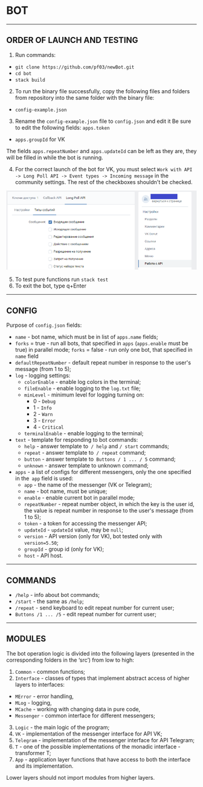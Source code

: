 # BOT
*** 

## ORDER OF LAUNCH AND TESTING

1.	Run commands:
   * `git clone https://github.com/pf03/newBot.git`
   * `cd bot`
   * `stack build`
2. To run the binary file successfully, copy the following files and folders from repository into the same folder with the binary file:
* `config-example.json`
3. Rename the `config-example.json` file to `config.json` and edit it
Be sure to edit the following fields:
`apps.token`
* `apps.groupId` for VK

The fields `apps.repeatNumber` and `apps.updateId` can be left as they are, they will be filled in while the bot is running.

4. For the correct launch of the bot for VK, you must select `Work with API -> Long Poll API -> Event types -> Incoming message` 
in the community settings. The rest of the checkboxes shouldn't be checked.

![vk bot settings](https://raw.githubusercontent.com/pf03/newBot/main/vk_bot_settings.png)

5. To test pure functions run `stack test`
6. To exit the bot, type q+Enter
***

## CONFIG

Purpose of `config.json` fields:
* `name` - bot name, which must be in list of `apps.name` fields;
* `forks` = true - run all bots, that specified in `apps` (`apps.enable` must be true) in parallel mode; `forks` = false - run only one bot, that specified in `name` field
* `defaultRepeatNumber` - default repeat number in response to the user's message (from 1 to 5);
* `log` - logging settings:
  * `colorEnable` - enable log colors in the terminal;
  * `fileEnable` - enable logging to the `log.txt` file;
  * `minLevel` - minimum level for logging turning on:
    * 0 - `Debug`
    * 1 - `Info`
    * 2 - `Warn`
    * 3 - `Error`
    * 4 - `Critical`
  * `terminalEnable` - enable logging to the terminal;
* `text` - template for responding to bot commands:
  * `help` - answer template to` / help` and `/ start` commands;
  * `repeat` - answer template to` / repeat` command;
  * `button` - answer template to` Buttons / 1 ... / 5` command;
  * `unknown` - answer template to unknown command;
* `apps` - a list of configs for different messengers, only the one specified in the` app` field is used:
  * `app` - the name of the messenger (VK or Telegram);
  * `name` - bot name, must be unique;
  * `enable` - enable current bot in parallel mode;
  * `repeatNumber` - repeat number object, in which the key is the user id, the value is repeat number in response to the user's message (from 1 to 5);
  * `token` - a token for accessing the messenger API;
  * `updateId` - `updateId` value, may be `null`;
  * `version` - API version (only for VK), bot tested only with `version=5.50`;
  * `groupId` - group id (only for VK);
  * `host` - API host.
***

## COMMANDS

* `/help` - info about bot commands;
* `/start` - the same as `/help`;
* `/repeat` - send keyboard to edit repeat number for current user;
* `Buttons /1 ... /5` - edit repeat number for current user;
***

## MODULES

The bot operation logic is divided into the following layers (presented in the corresponding folders in the ‘src’) from low to high:
1. `Common`       - common functions;
2. `Interface`    - classes of types that implement abstract access of higher layers to interfaces:
  * `MError`  - error handling,
  * `MLog`    - logging,
  * `MCache`  - working with changing data in pure code,
  * `Messenger` - common interface for different messengers;
3. `Logic`    - the main logic of the program;
4. `VK`       - implementation of the messenger interface for API VK;
5. `Telegram` - implementation of the messenger interface for API Telegram;
6. `T`        - one of the possible implementations of the monadic interface - transformer T;
7. `App`      - application layer functions that have access to both the interface and its implementation.

Lower layers should not import modules from higher layers.

